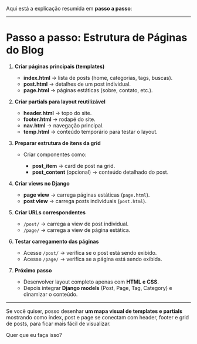 Aqui está a explicação resumida em **passo a passo**:

---

# Passo a passo: Estrutura de Páginas do Blog

1. **Criar páginas principais (templates)**

   * **index.html** → lista de posts (home, categorias, tags, buscas).
   * **post.html** → detalhes de um post individual.
   * **page.html** → páginas estáticas (sobre, contato, etc.).

2. **Criar partials para layout reutilizável**

   * **header.html** → topo do site.
   * **footer.html** → rodapé do site.
   * **nav.html** → navegação principal.
   * **temp.html** → conteúdo temporário para testar o layout.

3. **Preparar estrutura de itens da grid**

   * Criar componentes como:

     * **post\_item** → card de post na grid.
     * **post\_content** (opcional) → conteúdo detalhado do post.

4. **Criar views no Django**

   * **page view** → carrega páginas estáticas (`page.html`).
   * **post view** → carrega posts individuais (`post.html`).

5. **Criar URLs correspondentes**

   * `/post/` → carrega a view de post individual.
   * `/page/` → carrega a view de página estática.

6. **Testar carregamento das páginas**

   * Acesse `/post/` → verifica se o post está sendo exibido.
   * Acesse `/page/` → verifica se a página está sendo exibida.

7. **Próximo passo**

   * Desenvolver layout completo apenas com **HTML e CSS**.
   * Depois integrar **Django models** (Post, Page, Tag, Category) e dinamizar o conteúdo.

---

Se você quiser, posso desenhar **um mapa visual de templates e partials** mostrando como index, post e page se conectam com header, footer e grid de posts, para ficar mais fácil de visualizar.

Quer que eu faça isso?
